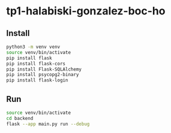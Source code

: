 # tp1-halabiski-gonzalez-boc-ho
## Install

```bash
python3 -m venv venv
source venv/bin/activate
pip install flask
pip install flask-cors
pip install Flask-SQLAlchemy
pip install psycopg2-binary
pip install flask-login
```

## Run

```bash
source venv/bin/activate
cd backend
flask --app main.py run --debug
```

